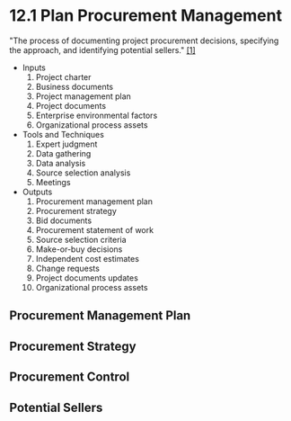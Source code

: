# 12.1 Plan Procurement Management

"The process of documenting project procurement decisions, specifying the
approach, and identifying potential sellers." [[1]](../home.md#references)

- Inputs
  1. Project charter
  2. Business documents
  3. Project management plan
  4. Project documents
  5. Enterprise environmental factors
  6. Organizational process assets
- Tools and Techniques
  1. Expert judgment
  2. Data gathering
  3. Data analysis
  4. Source selection analysis
  5. Meetings
- Outputs
  1. Procurement management plan
  2. Procurement strategy
  3. Bid documents
  4. Procurement statement of work
  5. Source selection criteria
  6. Make-or-buy decisions
  7. Independent cost estimates
  8. Change requests
  9. Project documents updates
  10. Organizational process assets

## Procurement Management Plan

## Procurement Strategy

## Procurement Control

## Potential Sellers
